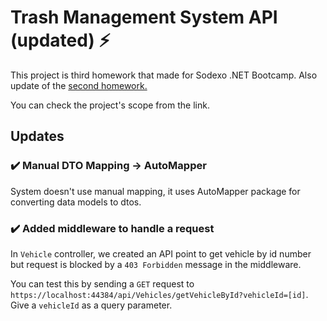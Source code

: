 # Trash Management System API (updated) ⚡

This project is third homework that made for Sodexo .NET Bootcamp. Also update of the [second homework.](https://github.com/160-Sodexo-NET-Bootcamp/ikinci-hafta-odevi-ecuyar)

You can check the project's scope from the link.

## Updates

### ✔️ Manual DTO Mapping -> AutoMapper

System doesn't use manual mapping, it uses AutoMapper package for converting data models to dtos.


### ✔️ Added middleware to handle a request

In `Vehicle` controller, we created an API point to get vehicle by id number but request is blocked by a `403 Forbidden` message in the middleware.

You can test this by sending a `GET` request to `https://localhost:44384/api/Vehicles/getVehicleById?vehicleId=[id]`. Give a `vehicleId` as a query parameter.
